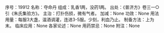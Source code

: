 序号：19912
名称：夺命丹
组成：乳香1两，没药1两。
出处：《普济方》卷三一○引《朱氏集验方》。
主治：打扑伤损，微有气者。
加减：None
功效：None
用法用量：每服3大盏，温酒调灌，连进3-5服。少刻，利血乃止。
制备方法：上为末。
临床应用：None
各家论述：None
用药禁忌：None
附注：None
